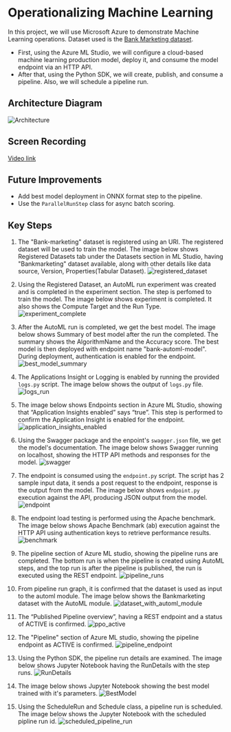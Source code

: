 # Operationalizing Machine Learning

In this project, we will use Microsoft Azure to demonstrate Machine Learning operations. Dataset used is the [Bank Marketing dataset](https://automlsamplenotebookdata.blob.core.windows.net/automl-sample-notebook-data/bankmarketing_train.csv).

- First, using the Azure ML Studio, we will configure a cloud-based machine learning production model, deploy it, and consume the model endpoint via an HTTP API.
- After that, using the Python SDK, we will create, publish, and consume a pipeline. Also, we will schedule a pipeline run.

## Architecture Diagram

![Architecture](images/architecture.jpeg)

## Screen Recording
[Video link](https://youtu.be/pRCSAkf2lUc)


## Future Improvements
- Add best model deployment in ONNX format step to the pipeline.
- Use the `ParallelRunStep` class for async batch scoring.

## Key Steps

1. The "Bank-marketing" dataset is registered using an URI. The registered dataset will be used to train the model. The image below shows Registered Datasets tab under the Datasets section in ML Studio, having "Bankmarketing" dataset available, along with other details like data source, Version, Properties(Tabular Dataset).
![registered_dataset](images/registered_dataset.jpg)

2. Using the Registered Dataset, an AutoML run experiment was created and is completed in the experiment section. The step is perfomed to train the model. The image below shows experiment is completed. It also shows the Compute Target and the Run Type.
![experiment_complete](images/experiment_complete.jpg)

3. After the AutoML run is completed, we get the best model. The image below shows Summary of best model after the run the completed. The summary shows the AlgorithmName and the Accuracy score. The best model is then deployed with endpoint name "bank-automl-model". During deployment, authentication is enabled for the endpoint.
![best_model_summary](images/best_model_summary.jpg)

4. The Applications Insight or Logging is enabled by running the provided `logs.py` script. The image below shows the output of `logs.py` file.
![logs_run](images/logs_run.jpg)

5. The image below shows Endpoints section in Azure ML Studio, showing that “Application Insights enabled” says “true”. This step is performed to confirm the Application Insight is enabled for the endpoint.
![application_insights_enabled](images/app_insights_enabled.jpg)

6. Using the Swagger package and the enpoint's `swagger.json` file, we get the model's documentation. The image below shows Swagger running on localhost, showing the HTTP API methods and responses for the model.
![swagger](images/swagger.jpg)

7. The endpoint is consumed using the `endpoint.py` script. The script has 2 sample input data, it sends a post request to the endpoint, response is the output from the model. The image below shows `endpoint.py` execution against the API, producing JSON output from the model.
![endpoint](images/endpoint.jpg)

8. The endpoint load testing is performed using the Apache benchmark. The image below shows Apache Benchmark (ab) execution against the HTTP API using authentication keys to retrieve performance results.
![benchmark](images/benchmark.jpg)

9. The pipeline section of Azure ML studio, showing the pipeline runs are completed. The bottom run is when the pipeline is created using AutoML steps, and the top run is after the pipeline is published, the run is executed using the REST endpoint.
![pipeline_runs](images/pipeline.jpg)

10. From pipeline run graph, it is confirmed that the dataset is used as input to the automl module. The image below shows the Bankmarketing dataset with the AutoML module.
![dataset_with_automl_module](images/dataset_with_automl_module.jpg)

11. The “Published Pipeline overview”, having a REST endpoint and a status of ACTIVE is confirmed.
![ppo_active](images/ppo_active.jpg)

12. The "Pipeline" section of Azure ML studio, showing the pipeline endpoint as ACTIVE is confirmed.
![pipeline_endpoint](images/pipeline_endpoint.jpg)

13. Using the Python SDK, the pipeline run details are examined. The image below shows Jupyter Notebook having the RunDetails with the step runs.
![RunDetails](images/RunDetails.jpg)

14. The image below shows Jupyter Notebook showing the best model trained with it's parameters.
![BestModel](images/best_model_trained.jpg)

15. Using the ScheduleRun and Schedule class, a pipeline run is scheduled. The image below shows the Jupyter Notebook with the scheduled pipline run id. 
![scheduled_pipeline_run](images/schedule_pipeline_run.jpg)